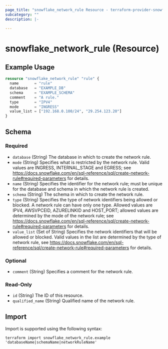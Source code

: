 ```yaml
---
page_title: "snowflake_network_rule Resource - terraform-provider-snowflake"
subcategory: ""
description: |-
  
---
```


# snowflake_network_rule (Resource)



## Example Usage

```terraform
resource "snowflake_network_rule" "rule" {
  name       = "rule"
  database   = "EXAMPLE_DB"
  schema     = "EXAMPLE_SCHEMA"
  comment    = "A rule."
  type       = "IPV4"
  mode       = "INGRESS"
  value_list = ["192.168.0.100/24", "29.254.123.20"]
}
```

<!-- schema generated by tfplugindocs -->
## Schema

### Required

- `database` (String) The database in which to create the network rule.
- `mode` (String) Specifies what is restricted by the network rule. Valid values are INGRESS, INTERNAL_STAGE and EGRESS; see https://docs.snowflake.com/en/sql-reference/sql/create-network-rule#required-parameters for details.
- `name` (String) Specifies the identifier for the network rule; must be unique for the database and schema in which the network rule is created.
- `schema` (String) The schema in which to create the network rule.
- `type` (String) Specifies the type of network identifiers being allowed or blocked. A network rule can have only one type. Allowed values are IPV4, AWSVPCEID, AZURELINKID and HOST_PORT; allowed values are determined by the mode of the network rule; see https://docs.snowflake.com/en/sql-reference/sql/create-network-rule#required-parameters for details.
- `value_list` (Set of String) Specifies the network identifiers that will be allowed or blocked. Valid values in the list are determined by the type of network rule, see https://docs.snowflake.com/en/sql-reference/sql/create-network-rule#required-parameters for details.

### Optional

- `comment` (String) Specifies a comment for the network rule.

### Read-Only

- `id` (String) The ID of this resource.
- `qualified_name` (String) Qualified name of the network rule.

## Import

Import is supported using the following syntax:

```shell
terraform import snowflake_network_rule.example 'databaseName|schemaName|networkRuleName'
```

